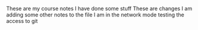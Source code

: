 These are my course notes
I have done some stuff
These are changes
I am adding some other notes to the file
I am in the network mode
testing the access to git